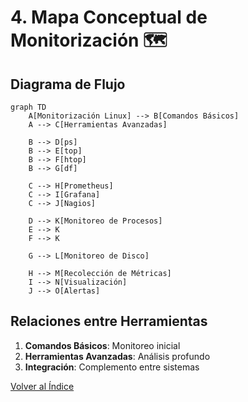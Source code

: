 # 4. Mapa Conceptual de Monitorización 🗺️


## Diagrama de Flujo

```mermaid
graph TD
    A[Monitorización Linux] --> B[Comandos Básicos]
    A --> C[Herramientas Avanzadas]
    
    B --> D[ps]
    B --> E[top]
    B --> F[htop]
    B --> G[df]
    
    C --> H[Prometheus]
    C --> I[Grafana]
    C --> J[Nagios]
    
    D --> K[Monitoreo de Procesos]
    E --> K
    F --> K
    
    G --> L[Monitoreo de Disco]
    
    H --> M[Recolección de Métricas]
    I --> N[Visualización]
    J --> O[Alertas]
```


## Relaciones entre Herramientas

1. **Comandos Básicos**: Monitoreo inicial
2. **Herramientas Avanzadas**: Análisis profundo
3. **Integración**: Complemento entre sistemas


[Volver al Índice](/README.md)
